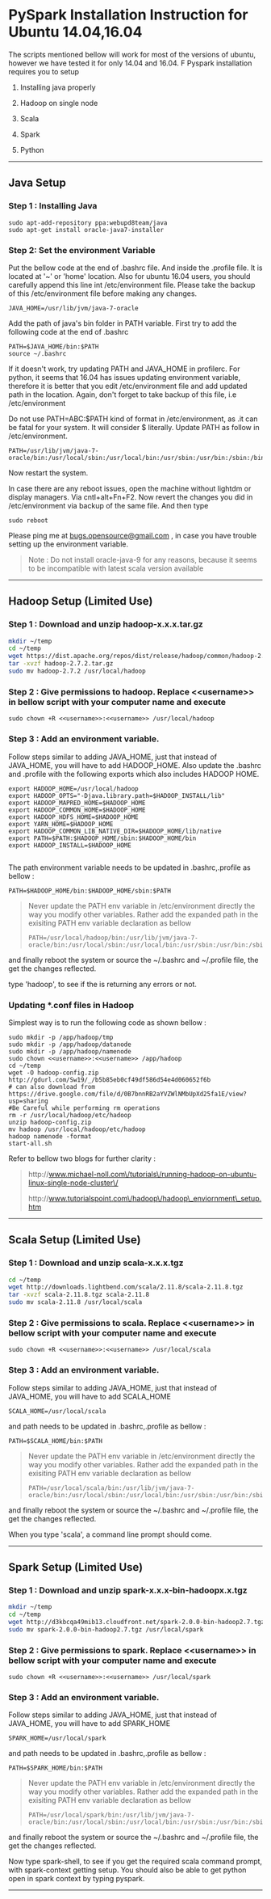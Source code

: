 # PySpark Installation Instruction for Ubuntu 14.04,16.04

The scripts mentioned bellow will work for most of the versions of ubuntu, however we have tested it for only 14.04 and 16.04. F Pyspark installation requires you to setup

1. Installing java properly

2. Hadoop on single node

3. Scala

4. Spark

5. Python


---

## Java Setup

### Step 1 : Installing Java

```
sudo apt-add-repository ppa:webupd8team/java
sudo apt-get install oracle-java7-installer
```

### Step 2: Set the environment Variable

Put the bellow code at the end of .bashrc file. And inside the .profile file. It is located at  '~' or 'home' location. Also for ubuntu 16.04 users, you should carefully append this line int \/etc\/environment file. Please take the backup of this \/etc\/environment file before making any changes.

```
JAVA_HOME=/usr/lib/jvm/java-7-oracle
```

Add the path of java's bin folder in PATH variable. First try to add the following code at the end of .bashrc

```
PATH=$JAVA_HOME/bin:$PATH
source ~/.bashrc
```

If it doesn't work, try updating PATH and JAVA\_HOME in profilerc. For python, it seems that 16.04 has issues updating environment variable, therefore it is better that you edit \/etc\/environment file and add updated path in the location. Again, don't forget to take backup of this file, i.e \/etc\/environment

Do not use PATH=ABC:$PATH kind of format in \/etc\/environment, as .it can be fatal for your system. It will consider $ literally. Update PATH as follow in \/etc\/environment.

```
PATH=/usr/lib/jvm/java-7-oracle/bin:/usr/local/sbin:/usr/local/bin:/usr/sbin:/usr/bin:/sbin:/bin:/usr/games:/usr/local/games
```

Now restart the system.

In case there are any reboot issues, open the machine without lightdm or display managers. Via cntl+alt+Fn+F2. Now revert the changes you did in \/etc\/environment via backup of the same file. And then type

```
sudo reboot
```

Please ping me at bugs.opensource@gmail.com , in case you have trouble setting up the environment variable.

> Note : Do not install oracle-java-9 for any reasons, because it seems to be incompatible with latest scala version available

---

## Hadoop Setup \(Limited Use\)

### Step 1 : Download and unzip hadoop-x.x.x.tar.gz

```bash
mkdir ~/temp
cd ~/temp
wget https://dist.apache.org/repos/dist/release/hadoop/common/hadoop-2.7.2/hadoop-2.7.2.tar.gz
tar -xvzf hadoop-2.7.2.tar.gz
sudo mv hadoop-2.7.2 /usr/local/hadoop
```

### Step 2 : Give permissions to hadoop. Replace &lt;&lt;username&gt;&gt; in bellow script with your computer name and execute

```
sudo chown +R <<username>>:<<username>> /usr/local/hadoop
```

### Step 3 : Add an environment variable.

Follow steps similar to adding JAVA\_HOME, just that instead of JAVA\_HOME, you will have to add HADOOP\_HOME. Also update the .bashrc and .profile with the following exports which also includes HADOOP HOME.

```
export HADOOP_HOME=/usr/local/hadoop 
export HADOOP_OPTS="-Djava.library.path=$HADOOP_INSTALL/lib"
export HADOOP_MAPRED_HOME=$HADOOP_HOME 
export HADOOP_COMMON_HOME=$HADOOP_HOME 
export HADOOP_HDFS_HOME=$HADOOP_HOME 
export YARN_HOME=$HADOOP_HOME 
export HADOOP_COMMON_LIB_NATIVE_DIR=$HADOOP_HOME/lib/native 
export PATH=$PATH:$HADOOP_HOME/sbin:$HADOOP_HOME/bin 
export HADOOP_INSTALL=$HADOOP_HOME 


```

The path environment variable needs to be updated in .bashrc,.profile as bellow :

```
PATH=$HADOOP_HOME/bin:$HADOOP_HOME/sbin:$PATH
```

> Never update the PATH env variable in \/etc\/environment directly the way you modify other variables. Rather add the expanded path in the exisiting PATH env variable declaration as bellow
> 
> ```
> PATH=/usr/local/hadoop/bin:/usr/lib/jvm/java-7-oracle/bin:/usr/local/sbin:/usr/local/bin:/usr/sbin:/usr/bin:/sbin:/bin:/usr/games:/usr/local/games
> ```

and finally reboot the system or source the ~\/.bashrc and ~\/.profile file, the get the changes reflected.

type 'hadoop', to see if the is returning any errors or not.

### Updating \*.conf files in Hadoop

Simplest way is to run the following code as shown bellow :

```
sudo mkdir -p /app/hadoop/tmp
sudo mkdir -p /app/hadoop/datanode
sudo mkdir -p /app/hadoop/namenode
sudo chown <<username>>:<<username>> /app/hadoop
cd ~/temp
wget -O hadoop-config.zip http://gdurl.com/Sw19/_/b5b85eb0cf49df586d54e4d060652f6b 
# can also download from https://drive.google.com/file/d/0B7bnnRB2aYVZWlNMbUpXd25fa1E/view?usp=sharing
#Be Careful while performing rm operations
rm -r /usr/local/hadoop/etc/hadoop 
unzip hadoop-config.zip 
mv hadoop /usr/local/hadoop/etc/hadoop
hadoop namenode -format
start-all.sh
```

Refer to bellow two blogs for further clarity : 

> http:\/\/www.michael-noll.com\/tutorials\/running-hadoop-on-ubuntu-linux-single-node-cluster\/
> 
> http:\/\/www.tutorialspoint.com\/hadoop\/hadoop\_enviornment\_setup.htm

---

## Scala Setup \(Limited Use\)

### Step 1 : Download and unzip scala-x.x.x.tgz

```bash
cd ~/temp
wget http://downloads.lightbend.com/scala/2.11.8/scala-2.11.8.tgz
tar -xvzf scala-2.11.8.tgz scala-2.11.8
sudo mv scala-2.11.8 /usr/local/scala
```

### Step 2 : Give permissions to scala. Replace &lt;&lt;username&gt;&gt; in bellow script with your computer name and execute

```
sudo chown +R <<username>>:<<username>> /usr/local/scala
```

### Step 3 : Add an environment variable.

Follow steps similar to adding JAVA\_HOME, just that instead of JAVA\_HOME, you will have to add SCALA\_HOME

```
SCALA_HOME=/usr/local/scala
```

and path needs to be updated in .bashrc,.profile as bellow :

```
PATH=$SCALA_HOME/bin:$PATH
```

> Never update the PATH env variable in \/etc\/environment directly the way you modify other variables. Rather add the expanded path in the exisiting PATH env variable declaration as bellow
> 
> ```
> PATH=/usr/local/scala/bin:/usr/lib/jvm/java-7-oracle/bin:/usr/local/sbin:/usr/local/bin:/usr/sbin:/usr/bin:/sbin:/bin:/usr/games:/usr/local/games
> ```

and finally reboot the system or source the ~\/.bashrc and ~\/.profile file, the get the changes reflected.

When you type 'scala', a command line prompt should come.

---

## Spark Setup \(Limited Use\)

### Step 1 : Download and unzip spark-x.x.x-bin-hadoopx.x.tgz

```bash
mkdir ~/temp
cd ~/temp
wget http://d3kbcqa49mib13.cloudfront.net/spark-2.0.0-bin-hadoop2.7.tgz
sudo mv spark-2.0.0-bin-hadoop2.7.tgz /usr/local/spark
```

### Step 2 : Give permissions to spark. Replace &lt;&lt;username&gt;&gt; in bellow script with your computer name and execute

```
sudo chown +R <<username>>:<<username>> /usr/local/spark
```

### Step 3 : Add an environment variable.

Follow steps similar to adding JAVA\_HOME, just that instead of JAVA\_HOME, you will have to add SPARK\_HOME

```
SPARK_HOME=/usr/local/spark
```

and path needs to be updated in .bashrc,.profile as bellow :

```
PATH=$SPARK_HOME/bin:$PATH
```

> Never update the PATH env variable in \/etc\/environment directly the way you modify other variables. Rather add the expanded path in the exisiting PATH env variable declaration as bellow
> 
> ```
> PATH=/usr/local/spark/bin:/usr/lib/jvm/java-7-oracle/bin:/usr/local/sbin:/usr/local/bin:/usr/sbin:/usr/bin:/sbin:/bin:/usr/games:/usr/local/games
> ```

and finally reboot the system or source the ~\/.bashrc and ~\/.profile file, the get the changes reflected.

Now type spark-shell, to see if you get the required scala command prompt, with spark-context getting setup. You should also be able to get python open in spark context by typing pyspark.

---

